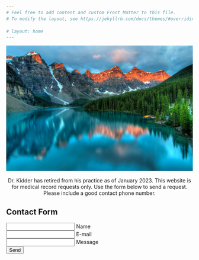 ```yaml
---
# Feel free to add content and custom Front Matter to this file.
# To modify the layout, see https://jekyllrb.com/docs/themes/#overriding-theme-defaults

# layout: home
---
```


![serene mountain lake](/assets/mountain_lake.jpg)

<center>Dr. Kidder has retired from his practice as of January 2023. This website is for medical record requests only. Use the form below to send a request. Please include a good contact phone number.</center>

 

  <section class="get-in-touch">
   <h1 class="title">Contact Form</h1>
   <form class="contact-form row" action="mailto:{{ site.email }}" method="get" enctype="text/plain">
      <div class="form-field col x-50">
         <input id="name" class="input-text js-input" type="text" required>
         <label class="label" for="name">Name</label>
      </div>
      <div class="form-field col x-50">
         <input id="email" class="input-text js-input" type="email" required>
         <label class="label" for="email">E-mail</label>
      </div>
      <div class="form-field col x-100">
         <input id="message" class="input-text js-input" type="text" required>
         <label class="label" for="message">Message</label>
      </div>
      <div class="form-field col x-100 align-center">
         <input class="submit-btn" type="submit" value="Send">
      </div>
   </form>
</section>

<script type="text/javascript" src="/assets/js/jquery.min.js" ></script>
<script type="text/javascript" src="/assets/js/custom.js"></script>